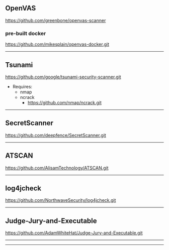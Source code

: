 ## OpenVAS
https://github.com/greenbone/openvas-scanner

### pre-built docker
https://github.com/mikesplain/openvas-docker.git
____________________________________________
## Tsunami
https://github.com/google/tsunami-security-scanner.git

  -  Requires:
      - nmap
      - ncrack
          -  https://github.com/nmap/ncrack.git

___________________________________________
## SecretScanner
https://github.com/deepfence/SecretScanner.git

____________________________________________
## ATSCAN
https://github.com/AlisamTechnology/ATSCAN.git

____________________________________________
## log4jcheck
https://github.com/NorthwaveSecurity/log4jcheck.git

____________________________________________
## Judge-Jury-and-Executable
https://github.com/AdamWhiteHat/Judge-Jury-and-Executable.git

____________________________________________

____________________________________________
